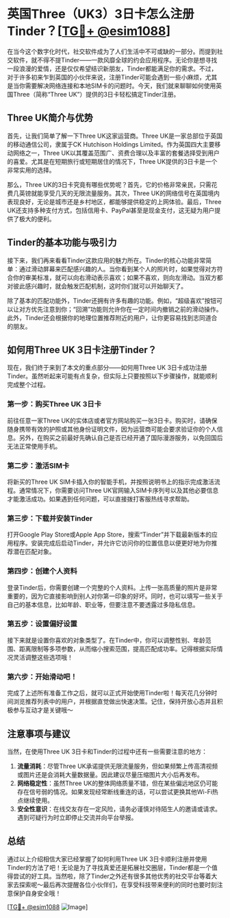 # 英国Three（UK3）3日卡怎么注册Tinder？[[TG💪+ @esim1088](https://t.me/s/esim1088)]

在当今这个数字化时代，社交软件成为了人们生活中不可或缺的一部分。而提到社交软件，就不得不提Tinder——一款风靡全球的约会应用程序。无论你是想寻找一段浪漫的爱情，还是仅仅希望结识新朋友，Tinder都能满足你的需求。不过，对于许多初来乍到英国的小伙伴来说，注册Tinder可能会遇到一些小麻烦，尤其是当你需要解决网络连接和本地SIM卡的问题时。今天，我们就来聊聊如何使用英国Three（简称“Three UK”）提供的3日卡轻松搞定Tinder注册。

## Three UK简介与优势

首先，让我们简单了解一下Three UK这家运营商。Three UK是一家总部位于英国的移动通信公司，隶属于CK Hutchison Holdings Limited。作为英国四大主要移动网络之一，Three UK以其覆盖范围广、资费合理以及丰富的套餐选择受到用户的喜爱。尤其是在短期旅行或短期居住的情况下，Three UK提供的3日卡是一个非常实用的选择。

那么，Three UK的3日卡究竟有哪些优势呢？首先，它的价格非常亲民，只需花费几英镑就能享受几天的无限流量服务。其次，Three UK的网络信号在英国境内表现良好，无论是城市还是乡村地区，都能够提供稳定的上网体验。最后，Three UK还支持多种支付方式，包括信用卡、PayPal甚至是现金支付，这无疑为用户提供了极大的便利。

## Tinder的基本功能与吸引力

接下来，我们再来看看Tinder这款应用的魅力所在。Tinder的核心功能非常简单：通过滑动屏幕来匹配感兴趣的人。当你看到某个人的照片时，如果觉得对方符合你的审美标准，就可以向右滑动表示喜欢；如果不喜欢，则向左滑动。当双方都对彼此感兴趣时，就会触发匹配机制，这时你们就可以开始聊天了。

除了基本的匹配功能外，Tinder还拥有许多有趣的功能。例如，“超级喜欢”按钮可以让对方优先注意到你；“回溯”功能则允许你在一定时间内撤销之前的滑动操作。此外，Tinder还会根据你的地理位置推荐附近的用户，让你更容易找到志同道合的朋友。

## 如何用Three UK 3日卡注册Tinder？

现在，我们终于来到了本文的重点部分——如何用Three UK 3日卡成功注册Tinder。虽然听起来可能有点复杂，但实际上只要按照以下步骤操作，就能顺利完成整个过程。

### 第一步：购买Three UK 3日卡

前往任意一家Three UK的实体店或者官方网站购买一张3日卡。购买时，请确保随身携带有效的护照或其他身份证明文件，因为运营商可能会要求验证你的个人信息。另外，在购买之前最好先确认自己是否已经开通了国际漫游服务，以免回国后无法正常使用手机。

### 第二步：激活SIM卡

将新买的Three UK SIM卡插入你的智能手机，并按照说明书上的指示完成激活流程。通常情况下，你需要访问Three UK官网输入SIM卡序列号以及其他必要信息才能激活成功。如果遇到任何问题，可以直接拨打客服热线寻求帮助。

### 第三步：下载并安装Tinder

打开Google Play Store或Apple App Store，搜索“Tinder”并下载最新版本的应用程序。安装完成后启动Tinder，并允许它访问你的位置信息以便更好地为你推荐潜在匹配对象。

### 第四步：创建个人资料

登录Tinder后，你需要创建一个完整的个人资料。上传一张高质量的照片是非常重要的，因为它直接影响到别人对你第一印象的好坏。同时，也可以填写一些关于自己的基本信息，比如年龄、职业等，但要注意不要透露过多隐私信息。

### 第五步：设置偏好设置

接下来就是设置你喜欢的对象类型了。在Tinder中，你可以调整性别、年龄范围、距离限制等多项参数，从而缩小搜索范围，提高匹配成功率。记得根据实际情况灵活调整这些选项哦！

### 第六步：开始滑动吧！

完成了上述所有准备工作之后，就可以正式开始使用Tinder啦！每天花几分钟时间浏览推荐列表中的用户，并根据直觉做出快速决策。记住，保持开放心态并且积极参与互动才是关键哦～

## 注意事项与建议

当然，在使用Three UK 3日卡和Tinder的过程中还有一些需要注意的地方：

1. **流量消耗**：尽管Three UK承诺提供无限流量服务，但如果频繁上传高清视频或图片还是会消耗大量数据量。因此建议尽量压缩图片大小后再发布。
2. **网络稳定性**：虽然Three UK的整体网络质量不错，但在某些偏远地区仍可能存在信号弱的情况。如果发现经常断线重连的话，可以尝试更换其他Wi-Fi热点继续使用。
3. **安全性意识**：在线交友存在一定风险，请务必谨慎对待陌生人的邀请或请求。遇到可疑行为时立即停止交流并向平台举报。

## 总结

通过以上介绍相信大家已经掌握了如何利用Three UK 3日卡顺利注册并使用Tinder的方法了吧！无论是为了寻找真爱还是拓展社交圈层，Tinder都是一个值得尝试的好工具。当然啦，除了Tinder之外还有很多其他优秀的社交平台等着大家去探索呢～最后再次提醒各位小伙伴们，在享受科技带来便利的同时也要时刻注意保护自身安全哦！

[[TG💪+ @esim1088](https://t.me/s/esim1088) ![Image](https://i.postimg.cc/4NQfJmqS/Snipaste-2025-05-13-00-14-12.png)]